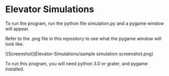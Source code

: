 # Elevator Simulations

To run the program, run the python file simulation.py and a pygame window will appear.

Refer to the .png file in this repository to see what the pygame window will look like.

![Screenshot](Elevator-Simulations/sample simulation screenshot.png)

To run this program, you will need python 3.0 or grater, and pygame installed.
